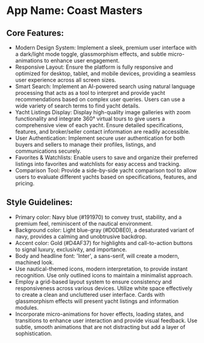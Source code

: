 # **App Name**: Coast Masters

## Core Features:

- Modern Design System: Implement a sleek, premium user interface with a dark/light mode toggle, glassmorphism effects, and subtle micro-animations to enhance user engagement.
- Responsive Layout: Ensure the platform is fully responsive and optimized for desktop, tablet, and mobile devices, providing a seamless user experience across all screen sizes.
- Smart Search: Implement an AI-powered search using natural language processing that acts as a tool to interpret and provide yacht recommendations based on complex user queries. Users can use a wide variety of search terms to find yacht details.
- Yacht Listings Display: Display high-quality image galleries with zoom functionality and integrate 360° virtual tours to give users a comprehensive view of each yacht. Ensure detailed specifications, features, and broker/seller contact information are readily accessible.
- User Authentication: Implement secure user authentication for both buyers and sellers to manage their profiles, listings, and communications securely.
- Favorites & Watchlists: Enable users to save and organize their preferred listings into favorites and watchlists for easy access and tracking.
- Comparison Tool: Provide a side-by-side yacht comparison tool to allow users to evaluate different yachts based on specifications, features, and pricing.

## Style Guidelines:

- Primary color: Navy blue (#191970) to convey trust, stability, and a premium feel, reminiscent of the nautical environment.
- Background color: Light blue-gray (#D0D8E0), a desaturated variant of navy, provides a calming and unobtrusive backdrop.
- Accent color: Gold (#D4AF37) for highlights and call-to-action buttons to signal luxury, exclusivity, and importance.
- Body and headline font: 'Inter', a sans-serif, will create a modern, machined look.
- Use nautical-themed icons, modern interpretation, to provide instant recognition. Use only outlined icons to maintain a minimalist approach.
- Employ a grid-based layout system to ensure consistency and responsiveness across various devices. Utilize white space effectively to create a clean and uncluttered user interface. Cards with glassmorphism effects will present yacht listings and information modules.
- Incorporate micro-animations for hover effects, loading states, and transitions to enhance user interaction and provide visual feedback. Use subtle, smooth animations that are not distracting but add a layer of sophistication.